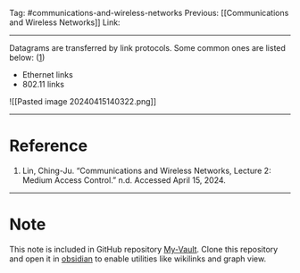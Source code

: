 Tag: #communications-and-wireless-networks 
Previous: [[Communications and Wireless Networks]]
Link: 

---

Datagrams are transferred by link protocols. Some common ones are listed below: (<u>1</u>)

- Ethernet links
- 802.11 links

![[Pasted image 20240415140322.png]]

---

# Reference

1. Lin, Ching-Ju. “Communications and Wireless Networks, Lecture 2: Medium Access Control.” n.d. Accessed April 15, 2024.

---

# Note

This note is included in GitHub repository [My-Vault](https://github.com/LittleD3092/My-Vault.git). Clone this repository and open it in [obsidian](https://obsidian.md/) to enable utilities like wikilinks and graph view.